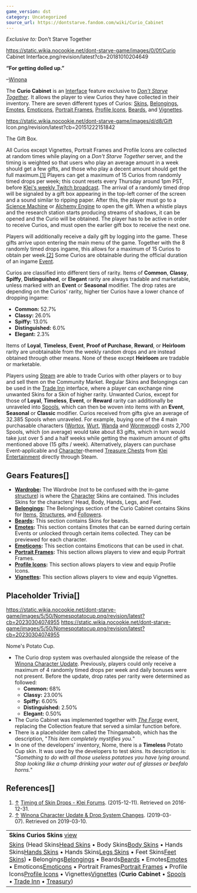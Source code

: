 ```yaml
---
game_version: dst
category: Uncategorized
source_url: https://dontstarve.fandom.com/wiki/Curio_Cabinet
---
```


*Exclusive to:* Don't Starve Together

https://static.wikia.nocookie.net/dont-starve-game/images/0/0f/Curio Cabinet Interface.png/revision/latest?cb=20181010204649

**“**For getting dolled up.**”**

–[Winona](/wiki/Winona "Winona")

The **Curio Cabinet** is an [Interface](/wiki/Category:Interface "Category:Interface") feature exclusive to *[Don't Starve Together](/wiki/Don%27t_Starve_Together "Don't Starve Together")*. It allows the player to view Curios they have collected in their inventory. There are seven different types of Curios: [Skins](/wiki/Skins "Skins"), [Belongings](/wiki/Belongings "Belongings"), [Emotes](/wiki/Emotes "Emotes"), [Emoticons](/wiki/Emoticons "Emoticons"), [Portrait Frames](/wiki/Portrait_Frames "Portrait Frames"), [Profile Icons](/wiki/Profile_Icons "Profile Icons"), [Beards](/wiki/Beards "Beards"), and [Vignettes](/wiki/Vignettes "Vignettes").

 https://static.wikia.nocookie.net/dont-starve-game/images/d/d8/Gift Icon.png/revision/latest?cb=20151222151842 

The Gift Box.

 

All Curios except Vignettes, Portrait Frames and Profile Icons are collected at random times while playing on a *Don't Starve Together* server, and the timing is weighted so that users who play an average amount in a week should get a few gifts, and those who play a decent amount should get the full maximum.[[1]](#cite_note-1) Players can get a maximum of 15 Curios from randomly timed drops per week; this count resets every Thursday around 1pm PST, before [Klei's weekly Twitch broadcast](https://www.twitch.tv/kleientertainment). The arrival of a randomly timed drop will be signaled by a gift box appearing in the top-left corner of the screen and a sound similar to ripping paper. After this, the player must go to a [Science Machine](/wiki/Science_Machine "Science Machine") or [Alchemy Engine](/wiki/Alchemy_Engine "Alchemy Engine") to open the gift. When a whistle plays and the research station starts producing streams of shadows, it can be opened and the Curio will be obtained. The player has to be active in order to receive Curios, and must open the earlier gift box to receive the next one.

Players will additionally receive a daily gift by logging into the game. These gifts arrive upon entering the main menu of the game. Together with the 8 randomly timed drops ingame, this allows for a maximum of 15 Curios to obtain per week.[[2]](#cite_note-2) Some Curios are obtainable during the official duration of an ingame [Event](/wiki/Category:Events "Category:Events").

Curios are classified into different tiers of rarity. Items of **Common**, **Classy**, **Spiffy**, **Distinguished**, or **Elegant** rarity are always tradable and marketable, unless marked with an **Event** or **Seasonal** modifier. The drop rates are depending on the Curios' rarity, higher tier Curios have a lower chance of dropping ingame:

* **Common:** 52.7%
* **Classy:** 26.0%
* **Spiffy:** 13.0%
* **Distinguished:** 6.0%
* **Elegant:** 2.3%

Items of **Loyal**, **Timeless**, **Event**, **Proof of Purchase**, **Reward**, or **Heirloom** rarity are unobtainable from the weekly random drops and are instead obtained through other means. None of these except **Heirloom** are tradable or marketable.

Players using [Steam](https://store.steampowered.com/) are able to trade Curios with other players or to buy and sell them on the Community Market. Regular Skins and Belongings can be used in the [Trade Inn](/wiki/Trade_Inn "Trade Inn") interface, where a player can exchange nine unwanted Skins for a Skin of higher rarity. Unwanted Curios, except for those of **Loyal**, **Timeless**, **Event**, or **Reward** rarity can additionally be unraveled into [Spools](/wiki/Spools "Spools"), which can then be woven into items with an **Event**, **Seasonal** or **Classic** modifier. Curios received from gifts give an average of 32.385 Spools when unraveled. For example, buying one of the 4 main purchasable characters ([Wortox](/wiki/Wortox "Wortox"), [Wurt](/wiki/Wurt "Wurt"), [Wanda](/wiki/Wanda "Wanda") and [Wormwood](/wiki/Wormwood "Wormwood")) costs 2,700 Spools, which (on average) would take about 83 gifts, which in turn would take just over 5 and a half weeks while getting the maximum amount of gifts mentioned above (15 gifts / week). Alternatively, players can purchase Event-applicable and [Character](/wiki/Characters "Characters")-themed [Treasure Chests](/wiki/Treasury "Treasury") from [Klei Entertainment](/wiki/Klei_Entertainment "Klei Entertainment") directly through Steam.

## Gears Features[]

* **[Wardrobe](/wiki/Skins "Skins"):** The Wardrobe (not to be confused with the in-game [structure](/wiki/Wardrobe "Wardrobe")) is where the [Character](/wiki/Characters "Characters") Skins are contained. This includes Skins for the characters' Head, Body, Hands, Legs, and Feet.
* **[Belongings](/wiki/Belongings "Belongings"):** The Belongings section of the Curio Cabinet contains Skins for [Items](/wiki/Item "Item"), [Structures](/wiki/Structures "Structures"), and [Followers](/wiki/Category:Followers "Category:Followers").
* **[Beards](/wiki/Beards "Beards"):** This section contains Skins for beards.
* **[Emotes](/wiki/Emotes "Emotes"):** This section contains Emotes that can be earned during certain Events or unlocked through certain items collected. They can be previewed for each character.
* **[Emoticons](/wiki/Emoticons "Emoticons"):** This section contains Emoticons that can be used in chat.
* **[Portrait Frames](/wiki/Portrait_Frames "Portrait Frames"):** This section allows players to view and equip Portrait Frames.
* **[Profile Icons](/wiki/Profile_Icons "Profile Icons"):** This section allows players to view and equip Profile Icons.
* **[Vignettes](/wiki/Vignettes "Vignettes"):** This section allows players to view and equip Vignettes.

## Placeholder Trivia[]

 https://static.wikia.nocookie.net/dont-starve-game/images/5/50/Nomespotatocup.png/revision/latest?cb=20230304074955 https://static.wikia.nocookie.net/dont-starve-game/images/5/50/Nomespotatocup.png/revision/latest?cb=20230304074955 

Nome's Potato Cup.

 

* The Curio drop system was overhauled alongside the release of the [Winona Character Update](/wiki/Don%27t_Starve_Together/Version_History#March_7th,_2019_-_Winona_Character_Update "Don't Starve Together/Version History"). Previously, players could only receive a maximum of 4 randomly timed drops per week and daily bonuses were not present. Before the update, drop rates per rarity were determined as followed:
  + **Common:** 68%
  + **Classy:** 23.00%
  + **Spiffy:** 6.00%
  + **Distinguished:** 2.50%
  + **Elegant:** 0.50%
* The Curio Cabinet was implemented together with *[The Forge](/wiki/The_Forge "The Forge")* event, replacing the Collection feature that served a similar function before.
* There is a placeholder item called the Thingamabob, which has the description, "*This item completely mystifies you.*"
* In one of the developers' inventory, Nome, there is a **Timeless** Potato Cup skin. It was used by the developers to test skins. Its description is: "*Something to do with all those useless potatoes you have lying around. Stop looking like a chump drinking your water out of glasses or beefalo horns.*"

## References[]

1. [↑](#cite_ref-1) [Timing of Skin Drops - Klei Forums](http://forums.kleientertainment.com/topic/60634-presents/?page=0#comment-696509). (2015-12-11). Retrieved on 2016-12-31.
2. [↑](#cite_ref-2) [Winona Character Update & Drop System Changes](http://forums.kleientertainment.com/forums/topic/103604-winona-character-update-drop-system-changes/). (2019-03-07). Retrieved on 2019-03-10.

|  |
| --- |
| **Skins **Curios** Skins** [view](/wiki/Template:Curios "Template:Curios") |
| [Skins](/wiki/Skins "Skins") (Head Skins[Head Skins](/wiki/Head_Skins "Head Skins") • Body Skins[Body Skins](/wiki/Body_Skins "Body Skins") • Hands Skins[Hands Skins](/wiki/Hands_Skins "Hands Skins") • Hands Skins[Legs Skins](/wiki/Legs_Skins "Legs Skins") • Feet Skins[Feet Skins](/wiki/Feet_Skins "Feet Skins")) • Belongings[Belongings](/wiki/Belongings "Belongings") • Beards[Beards](/wiki/Beards "Beards") • Emotes[Emotes](/wiki/Emotes "Emotes") • Emoticons[Emoticons](/wiki/Emoticons "Emoticons") • Portrait Frames[Portrait Frames](/wiki/Portrait_Frames "Portrait Frames") • Profile Icons[Profile Icons](/wiki/Profile_Icons "Profile Icons") • Vignettes[Vignettes](/wiki/Vignettes "Vignettes") (**Curio Cabinet** • [Spools](/wiki/Spools "Spools") • [Trade Inn](/wiki/Trade_Inn "Trade Inn") • [Treasury](/wiki/Treasury "Treasury")) |